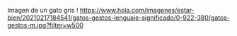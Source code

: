 Imagen de un gato gris
! https://www.hola.com/imagenes/estar-bien/20210217184541/gatos-gestos-lenguaje-significado/0-922-380/gatos-gestos-m.jpg?filter=w500
